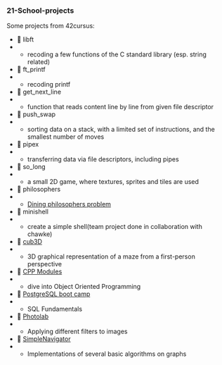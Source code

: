 ### 21-School-projects

Some projects from 42cursus:

- :file_folder: libft
- - recoding a few functions of the C standard library (esp. string related)
- :file_folder: ft_printf
-  - recoding printf
- :file_folder: get_next_line 
- - function that reads content line by line from given file descriptor
- :file_folder: push_swap
- - sorting data on a stack, with a limited set of instructions, and the smallest number of moves
- :file_folder: pipex
- - transferring data via file descriptors, including pipes
- :file_folder: so_long
- - a small 2D game, where textures, sprites and tiles are used
- :file_folder: philosophers
- - [Dining philosophers problem](https://en.wikipedia.org/wiki/Dining_philosophers_problem)
- :file_folder: minishell
- - create a simple shell(team project done in collaboration with chawke)
- :file_folder: [cub3D](https://github.com/sinyana383/cub3d)
- - 3D graphical representation of a maze from a first-person perspective
- :file_folder: [CPP Modules](https://github.com/sinyana383/CPP-Modules)
- - dive into Object Oriented Programming
- :file_folder: [PostgreSQL boot camp](https://github.com/sinyana383/PostgreSQL)
- - SQL Fundamentals
- :file_folder: [Photolab](https://github.com/sinyana383/PhotoLab)
- - Applying different filters to images
- :file_folder: [SimpleNavigator](https://github.com/sinyana383/SimpleNavigator)
- - Implementations of several basic algorithms on graphs
